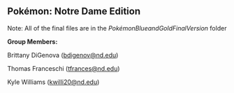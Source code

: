 **Pokémon: Notre Dame Edition**
-
Note: All of the final files are in the *PokémonBlueandGoldFinalVersion* folder

**Group Members:**

Brittany DiGenova (bdigenov@nd.edu)

Thomas Franceschi (tfrances@nd.edu)

Kyle Williams (kwilli20@nd.edu)